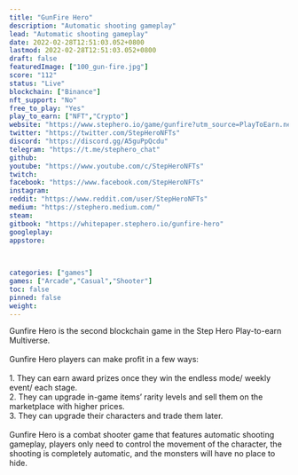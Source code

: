 ```yaml
---
title: "GunFire Hero"
description: "Automatic shooting gameplay"
lead: "Automatic shooting gameplay"
date: 2022-02-28T12:51:03.052+0800
lastmod: 2022-02-28T12:51:03.052+0800
draft: false
featuredImage: ["100_gun-fire.jpg"]
score: "112"
status: "Live"
blockchain: ["Binance"]
nft_support: "No"
free_to_play: "Yes"
play_to_earn: ["NFT","Crypto"]
website: "https://www.stephero.io/game/gunfire?utm_source=PlayToEarn.net&utm_medium=organic&utm_campaign=gamepage"
twitter: "https://twitter.com/StepHeroNFTs"
discord: "https://discord.gg/A5guPpQcdu"
telegram: "https://t.me/stephero_chat"
github: 
youtube: "https://www.youtube.com/c/StepHeroNFTs"
twitch: 
facebook: "https://www.facebook.com/StepHeroNFTs"
instagram: 
reddit: "https://www.reddit.com/user/StepHeroNFTs"
medium: "https://stephero.medium.com/"
steam: 
gitbook: "https://whitepaper.stephero.io/gunfire-hero"
googleplay: 
appstore: 

  
    
categories: ["games"]
games: ["Arcade","Casual","Shooter"]
toc: false
pinned: false
weight: 
---
```

Gunfire Hero is the second blockchain game in the Step Hero Play-to-earn Multiverse.<br> <br> Gunfire Hero players can make profit in a few ways: <br> <br> 1. They can earn award prizes once they win the endless mode/ weekly event/ each stage. <br> 2. They can upgrade in-game items’ rarity levels and sell them on the marketplace with higher prices. <br> 3. They can upgrade their characters and trade them later.<br> <br> Gunfire Hero is a combat shooter game that features automatic shooting gameplay, players only need to control the movement of the character, the shooting is completely automatic, and the monsters will have no place to hide.